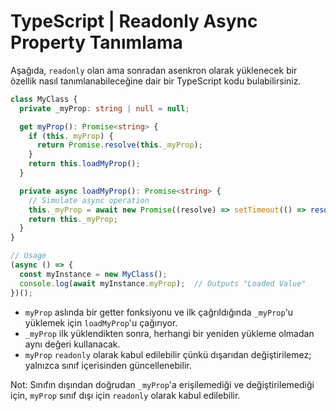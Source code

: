 # TypeScript | Readonly Async Property Tanımlama

Aşağıda, `readonly` olan ama sonradan asenkron olarak yüklenecek bir özellik nasıl tanımlanabileceğine dair bir TypeScript kodu bulabilirsiniz.

```typescript
class MyClass {
  private _myProp: string | null = null;

  get myProp(): Promise<string> {
    if (this._myProp) {
      return Promise.resolve(this._myProp);
    }
    return this.loadMyProp();
  }

  private async loadMyProp(): Promise<string> {
    // Simulate async operation
    this._myProp = await new Promise((resolve) => setTimeout(() => resolve("Loaded Value"), 1000));
    return this._myProp;
  }
}

// Usage
(async () => {
  const myInstance = new MyClass();
  console.log(await myInstance.myProp);  // Outputs "Loaded Value"
})();
```

* `myProp` aslında bir getter fonksiyonu ve ilk çağrıldığında `_myProp`'u yüklemek için `loadMyProp`'u çağırıyor.
* `_myProp` ilk yüklendikten sonra, herhangi bir yeniden yükleme olmadan aynı değeri kullanacak.
* `myProp` `readonly` olarak kabul edilebilir çünkü dışarıdan değiştirilemez; yalnızca sınıf içerisinden güncellenebilir.

Not: Sınıfın dışından doğrudan `_myProp`'a erişilemediği ve değiştirilemediği için, `myProp` sınıf dışı için `readonly` olarak kabul edilebilir.
